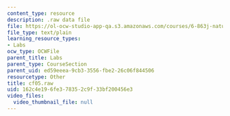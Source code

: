 ```yaml
---
content_type: resource
description: .raw data file
file: https://ol-ocw-studio-app-qa.s3.amazonaws.com/courses/6-863j-natural-language-and-the-computer-representation-of-knowledge-spring-2003/162c4e196fe378352c9f33bf200456e3_cf05.raw
file_type: text/plain
learning_resource_types:
- Labs
ocw_type: OCWFile
parent_title: Labs
parent_type: CourseSection
parent_uid: ed59eeea-9cb3-3556-fbe2-26c06f844506
resourcetype: Other
title: cf05.raw
uid: 162c4e19-6fe3-7835-2c9f-33bf200456e3
video_files:
  video_thumbnail_file: null
---
```

